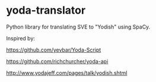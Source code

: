 # yoda-translator
Python library for translating SVE to "Yodish" using SpaCy.

Inspired by:

https://github.com/yevbar/Yoda-Script

https://github.com/richchurcher/yoda-api

http://www.yodajeff.com/pages/talk/yodish.shtml
